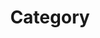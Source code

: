 ---
title: Category
description: A description of this category
image:

# Badge style
style:
    background: "#2a9d8f"
    color: "#fff"
---